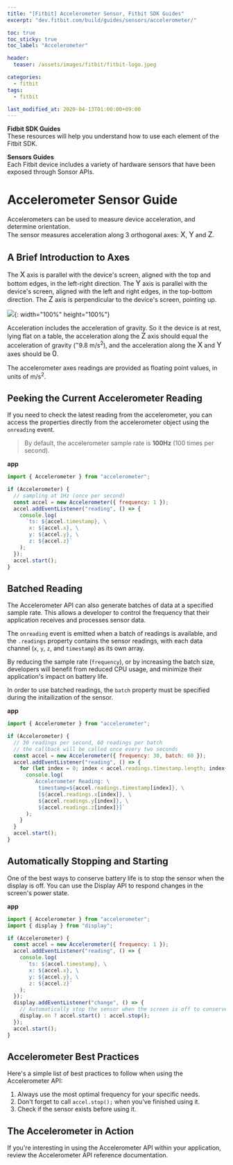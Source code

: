 ```yaml
---
title: "[Fitbit] Accelerometer Sensor, Fitbit SDK Guides"
excerpt: "dev.fitbit.com/build/guides/sensors/accelerometer/"

toc: true
toc_sticky: true
toc_label: "Accelerometer"

header:
  teaser: /assets/images/fitbit/fitbit-logo.jpeg

categories:
  - fitbit
tags:
  - fitbit

last_modified_at: 2020-04-13T01:00:00+09:00
---  
```


**Fidbit SDK Guides**  
These resources will help you understand how to use each element of the Fitbit SDK.  

**Sensors Guides**  
Each Fitbit device includes a variety of hardware sensors that have been exposed through Sonsor APIs.  

# Accelerometer Sensor Guide
Accelerometers can be used to measure device acceleration, and determine orientation.  
The sensor measures acceleration along 3 orthogonal axes: <big>X</big>, <big>Y</big> and <big>Z</big>.  

## A Brief Introduction to Axes

The <big>X</big> axis is parallel with the device's screen, aligned with the top and bottom edges, in the left-right direction. The <big>Y</big> axis is parallel with the device's screen, aligned with the left and right edges, in the top-bottom direction. The <big>Z</big> axis is perpendicular to the device's screen, pointing up.  

![](https://eliotjang.github.io/assets/images/fitbit/accelerometer-sensor-guide-1.png){: width="100%" height="100%"}  

Acceleration includes the acceleration of gravity. So it the device is at rest, lying flat on a table, the acceleration along the <big>Z</big> axis should equal the acceleration of gravity (<sup>~</sup>9.8 m/s<sup>2</sup>), and the acceleration along the <big>X</big> and <big>Y</big> axes should be <big>0</big>.  

The accelerometer axes readings are provided as floating point values, in units of m/s<sup>2</sup>.  

## Peeking the Current Accelerometer Reading  

If you need to check the latest reading from the accelerometer, you can access the properties directly from the accelerometer object using the `onreading` event.  

> By default, the accelerometer sample rate is **100Hz** (100 times per second).  

**app**  

```javascript  
import { Accelerometer } from "accelerometer";

if (Accelerometer) {
  // sampling at 1Hz (once per second)
  const accel = new Accelerometer({ frequency: 1 });
  accel.addEventListener("reading", () => {
    console.log(
      `ts: ${accel.timestamp}, \
       x: ${accel.x}, \
       y: ${accel.y}, \
       z: ${accel.z}`
    );
  });
  accel.start();
}
```  

## Batched Reading  

The Accelerometer API can also generate batches of data at a specified sample rate. This allows a developer to control the frequency that their application receives and processes sensor data.  

The `onreading` event is emitted when a batch of readings is available, and the `.readings` property contains the sensor readings, with each data channel (`x`, `y`, `z`, and `timestamp`) as its own array.  

By reducing the sample rate (`frequency`), or by increasing the batch size, developers will benefit from reduced CPU usage, and minimize their application's impact on battery life.  

In order to use batched readings, the `batch` property must be specified during the initailization of the sensor.  

**app**  

```javascript 
import { Accelerometer } from "accelerometer";

if (Accelerometer) {
  // 30 readings per second, 60 readings per batch
  // the callback will be called once every two seconds
  const accel = new Accelerometer({ frequency: 30, batch: 60 });
  accel.addEventListener("reading", () => {
    for (let index = 0; index < accel.readings.timestamp.length; index++) {
      console.log(
        `Accelerometer Reading: \
          timestamp=${accel.readings.timestamp[index]}, \
          [${accel.readings.x[index]}, \
          ${accel.readings.y[index]}, \
          ${accel.readings.z[index]}]`
      );
    }
  }
  accel.start();
}
```  

## Automatically Stopping and Starting  

One of the best ways to conserve battery life is to stop the sensor when the display is off. You can use the Display API to respond changes in the screen's power state.  

**app**  

```javascript  
import { Accelerometer } from "accelerometer";
import { display } from "display";

if (Accelerometer) {
  const accel = new Accelerometer({ frequency: 1 });
  accel.addEventListener("reading", () => {
    console.log(
      `ts: ${accel.timestamp}, \
       x: ${accel.x}, \
       y: ${accel.y}, \
       z: ${accel.z}`
    );
  });
  display.addEventListener("change", () => {
    // Automatically stop the sensor when the screen is off to conserve battery
    display.on ? accel.start() : accel.stop();
  });
  accel.start();
}
```  

## Accelerometer Best Practices  
Here's a simple list of best practices to follow when using the Accelerometer API:  

1. Always use the most optimal frequency for your specific needs.
2. Don't forget to call `accel.stop();` when you've finished using it.
3. Check if the sensor exists before using it.  

## The Accelerometer in Action  
If you're interesting in using the Accelerometer API within your application, review the Accelerometer API reference documentation.  





























